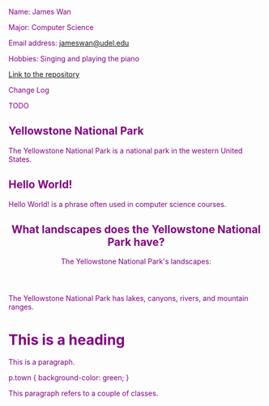 Name: James Wan

Major: Computer Science

Email address: jameswan@udel.edu

Hobbies: Singing and playing the piano

[Link to the repository](https://github.com/jameswan141/jameswan141.github.io)



Change Log



TODO



<section> 
  <h1>Yellowstone National Park</h1>
  <p>The Yellowstone National Park is a national park in the western United States.</p>
</section>



<article>
  <h2>Hello World!</h2>
  <p>Hello World! is a phrase often used in computer science courses.</p>
</article>



<article>
  <header>
    <h1>What landscapes does the Yellowstone National Park have?</h1>
    <p>The Yellowstone National Park's landscapes:</p>
  </header>
  <p>The Yellowstone National Park has lakes, canyons, rivers, and mountain ranges.</p>
</article>



<body style="color:purple;">
  <h1>This is a heading</h1>
  <p>This is a paragraph.</p>
</body>



p.town {
  background-color: green;
}



<p class="center large">This paragraph refers to a couple of classes.</p>
